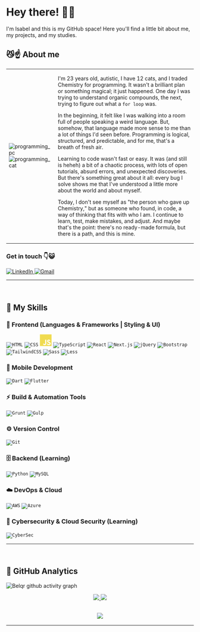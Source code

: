 # Hey there! 👋😸

I'm Isabel and this is my GitHub space! Here you'll find a little bit about me, my projects, and my studies.

## 😼☝️ About me

<table>
  <tr>
    <td>
      <img src="https://media.tenor.com/5ry-200hErMAAAAM/hacker-hacker-man.gif" width="250" alt="programming_pc"> <br>
      <img src="https://lh7-rt.googleusercontent.com/docsz/AD_4nXfsuBXl_g0CHPuEqjRQvjJMRK5LXPSsRy-E1Y4YHPpkRWgY393LQnuEIyEiD7heN6DaxN3Y_I3DKu9LNWOQNL-92Oyz2jcmz9AfsnVRlTgmDz82n84QlBvflHqP3diddoj1z1mjJde5fv5-pRi5V0EtyNXP?key=gZ51Zx2RDV4NAigjaEf4VQ" width="250" alt="programming_cat"/> 
    </td>
    <td>

   I'm 23 years old, autistic, I have 12 cats, and I traded Chemistry for programming.
   It wasn't a brilliant plan or something magical; it just happened.
   One day I was trying to understand organic compounds, the next, trying to figure out what a `for loop` was.
   
   In the beginning, it felt like I was walking into a room full of people speaking a weird language.
   But, somehow, that language made more sense to me than a lot of things I'd seen before.
   Programming is logical, structured, and predictable, and for me, that's a breath of fresh air.
   
   Learning to code wasn't fast or easy. It was (and still is heheh) a bit of a chaotic process, with lots of open tutorials, absurd errors, and unexpected discoveries.
   But there's something great about it all: every bug I solve shows me that I've understood a little more about the world and about myself.
   
   Today, I don't see myself as "the person who gave up Chemistry," but as someone who found, in code, a way of thinking that fits with who I am.
   I continue to learn, test, make mistakes, and adjust.
   And maybe that's the point: there's no ready-made formula, but there is a path, and this is mine.
   
  </td>
  </tr>
</table>


### Get in touch 👇😺

<p align="left">
  <a href="https://www.linkedin.com/in/bel-devsec/" title="LinkedIn" target="_blank">
    <img src="https://img.shields.io/badge/LinkedIn-0A66C2?logo=linkedin&logoColor=white&style=for-the-badge" alt="LinkedIn"/>
  </a>
  <a href="mailto:isabelqrz.contato@gmail.com">
    <img alt="Gmail" height="32" src="https://img.shields.io/badge/Gmail-EA4335?logo=gmail&logoColor=white&style=for-the-badge"/>
  </a>
</p>

---

<br>

## 📌 My Skills

### 🎨 Frontend (Languages & Frameworks | Styling & UI)
<code><img alt="HTML" height="32" src="https://cdn.jsdelivr.net/gh/devicons/devicon/icons/html5/html5-plain.svg"/></code>
<code><img alt="CSS" height="32" src="https://cdn.jsdelivr.net/gh/devicons/devicon/icons/css3/css3-plain.svg"/></code>
<code><img alt="JavaScript" height="32" src="https://raw.githubusercontent.com/devicons/devicon/master/icons/javascript/javascript-plain.svg"/></code>
<code><img alt="TypeScript" height="32" src="https://cdn.jsdelivr.net/gh/devicons/devicon/icons/typescript/typescript-plain.svg"/></code>
<code><img alt="React" height="32" src="https://cdn.jsdelivr.net/gh/devicons/devicon/icons/react/react-original.svg"/></code>
<code><img alt="Next.js" height="32" src="https://cdn.jsdelivr.net/gh/devicons/devicon/icons/nextjs/nextjs-original.svg"/></code>
<code><img alt="jQuery" height="32" src="https://cdn.jsdelivr.net/gh/devicons/devicon/icons/jquery/jquery-original.svg"/></code>
<code><img alt="Bootstrap" height="32" src="https://cdn.jsdelivr.net/gh/devicons/devicon/icons/bootstrap/bootstrap-plain.svg"/></code>
<code><img alt="TailwindCSS" height="32" src="https://cdn.jsdelivr.net/gh/devicons/devicon@latest/icons/tailwindcss/tailwindcss-original.svg"/></code>
<code><img alt="Sass" height="32" src="https://cdn.jsdelivr.net/gh/devicons/devicon/icons/sass/sass-original.svg"/></code>
<code><img alt="Less" height="32" src="https://cdn.jsdelivr.net/gh/devicons/devicon/icons/less/less-plain-wordmark.svg"/></code>

### 📱 Mobile Development
<code><img alt="Dart" height="32" src="https://cdn.jsdelivr.net/gh/devicons/devicon/icons/dart/dart-original.svg"/></code>
<code><img alt="Flutter" height="32" src="https://cdn.jsdelivr.net/gh/devicons/devicon/icons/flutter/flutter-original.svg"/></code>

### ⚡ Build & Automation Tools
<code><img alt="Grunt" height="32" src="https://cdn.jsdelivr.net/gh/devicons/devicon/icons/grunt/grunt-original.svg"/></code>
<code><img alt="Gulp" height="32" src="https://cdn.jsdelivr.net/gh/devicons/devicon@latest/icons/gulp/gulp-plain.svg"/></code> 

### ⚙️ Version Control
<code><img alt="Git" height="32" src="https://cdn.jsdelivr.net/gh/devicons/devicon/icons/git/git-plain.svg"/></code>

### 🗄️ Backend (Learning)
<code><img alt="Python" height="32" src="https://cdn.jsdelivr.net/gh/devicons/devicon@latest/icons/python/python-original.svg"/></code>
<code><img alt="MySQL" height="32" src="https://cdn.jsdelivr.net/gh/devicons/devicon@latest/icons/mysql/mysql-original.svg"/></code>

### ☁️ DevOps & Cloud
<code><img alt="AWS" height="32" src="https://cdn.jsdelivr.net/gh/devicons/devicon@latest/icons/amazonwebservices/amazonwebservices-plain-wordmark.svg"/></code>
<code><img alt="Azure" height="32" src="https://cdn.jsdelivr.net/gh/devicons/devicon@latest/icons/azuredevops/azuredevops-original.svg" /></code>

### 🔐 Cybersecurity & Cloud Security (Learning)
<code><img alt="CyberSec" height="32" src="https://cdn-icons-png.flaticon.com/512/4744/4744315.png"/></code>

---

<br>

## 💫 GitHub Analytics
 
![Belqr github activity graph](https://github-readme-activity-graph.vercel.app/graph?username=belqr&bg_color=22272e&color=DD6387&line=78D7F7&point=533849&area=true&hide_border=true)
<br>

<div align="center">
  <a href="https://github.com/belqr">
  <img height="180em" src="https://github-readme-stats.vercel.app/api?username=belqr&show_icons=true&theme=dracula&bg_color=22272e&hide_border=true&include_all_commits=true"/> 
  <img height="180em" src="https://github-readme-stats.vercel.app/api/top-langs/?username=belqr&layout=compact&theme=dracula&bg_color=22272e&hide_border=true"/>
</div>
<br>

<p align="center">
  <a href="https://github.com/belqr/github-profile-trophy" title="repositório de troféus">
    <img width="800" src="https://github-profile-trophy.vercel.app/?username=belqr&column=8&theme=dracula&no-frame=true&no-bg=true"/>
  </a>
</p>

---

<br>
